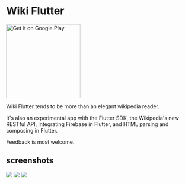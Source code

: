 # Wiki Flutter

<a href='https://play.google.com/store/apps/details?id=com.namiwang.wikiflutter&pcampaignid=MKT-Other-global-all-co-prtnr-py-PartBadge-Mar2515-1'>
  <img alt='Get it on Google Play' src='https://play.google.com/intl/en_us/badges/images/generic/en_badge_web_generic.png' width='200'/>
</a>

Wiki Flutter tends to be more than an elegant wikipedia reader.

It's also an experimental app with the Flutter SDK, the Wikipedia's new RESTful API, integrating Firebase in Flutter, and HTML parsing and composing in Flutter.

Feedback is most welcome.

## screenshots

<img src="https://lh3.googleusercontent.com/9B-WLrCpRDS7uys3q6LfBD8wauz9mFhp5boAoXQ0X0NhAk__MXi_-6vC5iXRc5XvIg=h480-rw"></img>
<img src="https://lh3.googleusercontent.com/Rt0y0uMgepH5EywJ23zlPpULfoeecZB8Rmgi6HUz7I7C2KzpxnBgZzFR7C9Y8keLVA=h480-rw"></img>
<img src="https://lh3.googleusercontent.com/a3xN1Xmwr21HfCbNmKrnycrEPiy86LBd-RKGL3vle_7GGmNqN9vhMSXnr2Ofs3uTTapz=h480-rw"></img>

